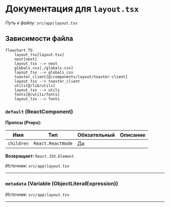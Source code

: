 # Документация для `layout.tsx`

*Путь к файлу: `src/app\layout.tsx`*

## Зависимости файла

```mermaid
flowchart TD
    layout_tsx[layout.tsx]
    next[next]
    layout_tsx --> next
    globals_css[./globals.css]
    layout_tsx --> globals_css
    toaster_client[@/components/layout/toaster-client]
    layout_tsx --> toaster_client
    utils[@/lib/utils]
    layout_tsx --> utils
    fonts[@/utils/fonts]
    layout_tsx --> fonts
```

### `default` (ReactComponent)

**Пропсы (Props):**

| Имя | Тип | Обязательный | Описание |
|---|---|---|---|
| `children` | `React.ReactNode` | Да |  |

**Возвращает:** `React.JSX.Element`

*Источник: `src/app\layout.tsx`*

---
### `metadata` (Variable (ObjectLiteralExpression))

*Источник: `src/app\layout.tsx`*

---
